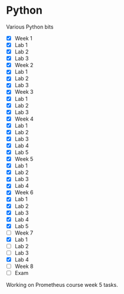 # Python
Various Python bits

- [x] Week 1
-   [x] Lab 1
-   [x] Lab 2
-   [x] Lab 3
- [x] Week 2
-   [x] Lab 1
-   [x] Lab 2
-   [x] Lab 3
- [x] Week 3
-   [x] Lab 1
-   [x] Lab 2
-   [x] Lab 3
- [x] Week 4
-   [x] Lab 1
-   [x] Lab 2
-   [x] Lab 3
-   [x] Lab 4
-   [x] Lab 5
- [x] Week 5
-   [x] Lab 1
-   [x] Lab 2
-   [x] Lab 3
-   [x] Lab 4
- [x] Week 6
-   [x] Lab 1
-   [x] Lab 2
-   [x] Lab 3
-   [x] Lab 4
-   [x] Lab 5
- [ ] Week 7
-   [x] Lab 1
-   [ ] Lab 2
-   [ ] Lab 3
-   [x] Lab 4
- [ ] Week 8
-   [ ] Exam

Working on Prometheus course week 5 tasks.
